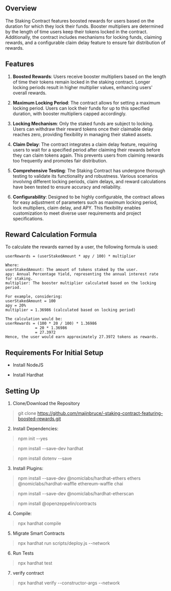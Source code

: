 
## Overview

The Staking Contract features boosted rewards for users based on the duration for which they lock their funds. Booster multipliers are determined by the length of time users keep their tokens locked in the contract. Additionally, the contract includes mechanisms for locking funds, claiming rewards, and a configurable claim delay feature to ensure fair distribution of rewards.

## Features

1. **Boosted Rewards**: Users receive booster multipliers based on the length of time their tokens remain locked in the staking contract. Longer locking periods result in higher multiplier values, enhancing users' overall rewards.

2. **Maximum Locking Period**: The contract allows for setting a maximum locking period. Users can lock their funds for up to this specified duration, with booster multipliers capped accordingly.

3. **Locking Mechanism**: Only the staked funds are subject to locking. Users can withdraw their reward tokens once their claimable delay reaches zero, providing flexibility in managing their staked assets.

4. **Claim Delay**: The contract integrates a claim delay feature, requiring users to wait for a specified period after claiming their rewards before they can claim tokens again. This prevents users from claiming rewards too frequently and promotes fair distribution.

5. **Comprehensive Testing**: The Staking Contract has undergone thorough testing to validate its functionality and robustness. Various scenarios involving different locking periods, claim delays, and reward calculations have been tested to ensure accuracy and reliability.

6. **Configurability**: Designed to be highly configurable, the contract allows for easy adjustment of parameters such as maximum locking period, lock multipliers, claim delay, and APY. This flexibility enables customization to meet diverse user requirements and project specifications.

## Reward Calculation Formula

To calculate the rewards earned by a user, the following formula is used:

```plaintext
userRewards = (userStakedAmount * apy / 100) * multiplier

Where:
userStakedAmount: The amount of tokens staked by the user.
apy: Annual Percentage Yield, representing the annual interest rate for staking.
multiplier: The booster multiplier calculated based on the locking period.

For example, considering:
userStakedAmount = 100
apy = 20%
multiplier = 1.36986 (calculated based on locking period)

The calculation would be:
userRewards = (100 * 20 / 100) * 1.36986
             = 20 * 1.36986
             = 27.3972
Hence, the user would earn approximately 27.3972 tokens as rewards.
```

## Requirements For Initial Setup

- Install NodeJS

- Install Hardhat

## Setting Up

1. Clone/Download the Repository </br>

> git clone https://github.com/majinbruce/-staking-contract-featuring-boosted-rewards.git

2. Install Dependencies:

> npm init --yes </br>

> npm install --save-dev hardhat </br>

> npm install dotenv --save </br>

3. Install Plugins:

> npm install --save-dev @nomiclabs/hardhat-ethers ethers @nomiclabs/hardhat-waffle ethereum-waffle chai </br>

> npm install --save-dev @nomiclabs/hardhat-etherscan </br>

> npm install @openzeppelin/contracts

4. Compile:

> npx hardhat compile

5. Migrate Smart Contracts

> npx hardhat run scripts/deploy.js --network <network-name>

6. Run Tests

> npx hardhat test

7. verify contract

> npx hardhat verify <contract address> --constructor-args --network <network-name>
